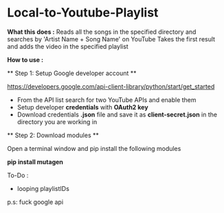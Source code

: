 # Local-to-Youtube-Playlist

**What this does :** 
    Reads all the songs in the specified directory and searches by 'Artist Name + Song Name' on YouTube
    Takes the first result and adds the video in the specified playlist

**How to use :**

** Step 1: Setup Google developer account **

https://developers.google.com/api-client-library/python/start/get_started

- From the API list search for two YouTube APIs and enable them
- Setup developer **credentials** with **OAuth2 key**
- Download credentials **.json** file and save it as **client-secret.json** in the directory you are working in

** Step 2: Download modules **

Open a terminal window and pip install the following modules

**pip install mutagen**




To-Do :

- looping playlistIDs































































p.s: fuck google api
